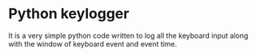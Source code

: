 # Python keylogger
It is a very simple python code written to log all the keyboard input along with the window of keyboard event and event time.

